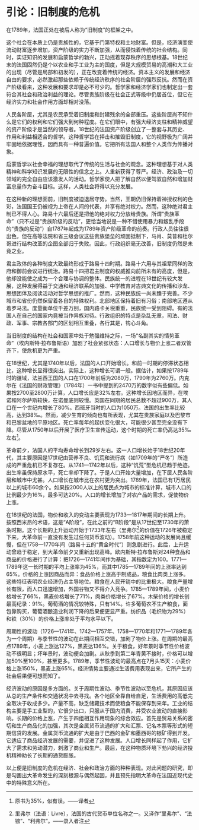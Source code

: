 # 引论：旧制度的危机

在1789年，法国正处在被后人称为“旧制度”的框架之中。

这个社会在本质上仍是贵族性的，它基于门第特权和土地财富。但是，经济演变使流动财富逐步增加，资产阶级的实力不断加强，从而侵蚀着传统的社会结构。同时，实证知识的发展和启蒙哲学的勃兴，正动摇着现存秩序的思想根基。18世纪末的法国固然仍是个以农业和手工业为主的国度，但是大规模贸易的高潮和大工业的出现（尽管是局部和初发的），正在改变着传统的经济。资本主义的发展和经济自由的要求，必然激起那些依赖于传统经济秩序的社会阶层的强烈反抗。然而在资产阶级看来，这种发展和要求却是必不可少的。哲学家和经济学家们也制定出一套符合其社会和政治利益的理论。尽管贵族阶级在社会正式等级中仍居首位，但它在经济实力和社会作用方面却相对没落。

人民各阶层，尤其是农民承受着旧制度和封建残余的全部重压。这些阶层尚不知什么是它们的权利和它们强大到何种程度。在它们眼中，有强大经济支柱和精神威望的资产阶级才是当然的领导者。18世纪的法国资产阶级创立了一整套与其历史、作用和利益相适合的哲学。这种哲学旨在抨击和摧毁旧制度，它的视野极为广阔并牢固地依据理性，因而具有一种普遍价值。它把所有法国人和整个人类作为传播对象。

启蒙哲学以社会幸福的理想取代了传统的生活与社会的观念。这种理想基于对人类精神和科学知识发展的无限性的信念之上。人重新获得了尊严。经济、政治及一切领域的完全自由应该激发人的活动。哲学家使人把了解自然以便驾驭自然和增加财富总量作为奋斗目标。这样，人类社会将得以充分发展。

在这种新的理想面前，旧制度被迫退居守势。当然，王朝仍旧保持着神授权利的色彩，法国国王仍被视为上帝在人间的代表，并享有绝对权力。然而，这种绝对君主制已不得人心。路易十六最后还是把他的绝对权力分放给贵族。所谓“贵族革命”（只不过是“贵族阶级的反动”，更恰当地说是一种不惜使用暴力和叛乱手段的“贵族的反动”）自1787年起成为1789年资产阶级革命的前奏。行政人员往往很出色，但在高等法院和省三级会议这些贵族堡垒的顽固抵制下，马肖、莫普和杜尔哥进行结构改革的企图全部归于失败。因此，行政组织毫无改善，旧制度仍然是未竟之业。

君主政体的各种制度大致最终形成于路易十四时期。路易十六用与其祖辈同样的政府和御前会议进行统治。路易十四把君主制度的权威推向前所未有的高度，但是，他却没能使之成为一个合理与协调的整体。民族统一的进程在18世纪有较大发展，这种发展得益于交通和经济联系的加强、中学教育对古典文化的传播和沙龙、思想团体及阅读活动对哲学思想的推广。然而，这种民族统一尚未臻于完善。不少城市和省份仍然保留着各自的特殊权利。北部地区保持着旧有习俗；南部地区遵从着罗马法。度量衡单位千差万别，国内路卡关税重重，民族统一受到阻碍。有的法国人在自己的国家内竟被当作异族对待。行政组织的特点是杂乱无章，司法、财政、军事、宗教各部门的区划相互重叠，各行其是，钩心斗角。

当旧制度的结构在社会和国家中处于勉强维持之际，一场“名副其实的情势革命”（埃内斯特·拉布鲁斯语）加剧了社会紧张状态：人口增长与物价上涨二者双管齐下，使危机更为严重。

在18世纪，尤其是1740年以后，法国的人口开始增长。和前一时期的停滞状态相比，这种增长显得很突出。实际上，这种增长可谓一般。据估计，如果按1789年时的疆域，法兰西王国的人口在1700年前后为2080万，1790年为2760万。内克尔在《法国的财政管理》（1784年）一书中提到的2470万的数字似有些偏低。如果按2700至2800万计算，人口增长应是32%左右。这种增长因地区而异，在埃诺和阿尔萨斯较快，在诺曼底则较慢。英国在同期的居民总数不超过900万，其人口在一个世纪内增长了80%。西班牙当时的人口为1050万。法国的出生率比较高，达到38‰。然而，减少生育的倾向也有所表现，尤其在贵族家庭以及巴黎市和巴黎盆地的平原地区。死亡率每年的起伏变化很大，可能很少甚至完全没有下降。尽管从1750年以后开展了医疗卫生宣传运动，这个时期的死亡率仍高达35‰左右[^2]。

革命前夕，法国人的平均寿命增长到29岁左右。这一人口增长始于18世纪20年代，其主要原因是17世纪由营养不良、饥荒和流行病（如1709年的“严冬”）所造成的严重危机已不复存在。从1741—1742年以后，这种“饥荒”型危机已趋于绝迹。出生率虽保持原水平，死亡率却下降了。于是人口开始大量增加，在下层人民各阶层和城市中尤甚。人口增长在城市比在农村更为突出。1789年，法国已有1万居民以上的城市60余个。如果按2000人以上的居民点为城市的标准计算，城市人口的比例最少为16%，最多可达20%。人口的增长增加了对农产品的需求，促使物价上涨。

在18世纪的法国，物价和收入的变动主要表现为1733—1817年期间的长期上升。按照西米昂的术语，这是“A阶段”，在此之前的“B阶段”是从17世纪至1730年的萧条时期。这个长期的上升运动开始于1733年左右（里弗尔[^1]的价值在1726年被稳定下来，大革命前一直没有发生过任何货币波动）。1758年前这种运动的发展尚且缓慢，但在1758—1770年间（路易十五的“黄金时代”）则急剧进行。此后，上升运动曾趋于稳定，到大革命前夕又重新出现高峰。欧内斯特·拉布鲁斯对24种食品和商品的价格进行了计算：把1726—1741年间作为基础，其指数定为100。1771—1789年这一长时期的平均上涨率为45%，而其中1785—1789年间的上涨率达到65%。价格的上涨因商品而异：食品价格上涨高于制成品，粮食比肉类上涨多。这些特征表明农业经济仍占主导地位。粮食在人民开销中的比重极大。粮食产量增长有限，而人口迅速增加，外国谷物又不得介入竞争。1785—1789年间，小麦价格增长了66%，黑麦价格增长了71%，肉类价格增长了67%。木柴价格的增长创最高纪录：91%。葡萄酒的情况较特殊，只有14%。许多葡萄农不生产粮食，面包靠购买，葡萄酒酿造业利润下降的后果便更显严重。纺织品（毛织物为29%）和铁（30%）的价格上涨率处于平均水平以下。

周期性的波动（1726—1741年、1742—1757年、1758—1770年和1771—1789年各为一个周期）与季节性的波动在此期间相互交错，加剧了物价上涨。在周期的最高点1789年，小麦上涨达127%，黑麦达136%。关于粮食，好年景时季节性价格波动不很明显；坏年景时，波动便会加剧。从秋季到第二年青黄不接时，价格可以增加50%至100%，甚至更多。1789年，季节性波动的最高点在7月头15天：小麦价格上涨150%，黑麦上涨65%。经济情势主要通过生活费用表现出来，它所产生的社会后果便可想而知了。

经济波动的原因是多方面的。关于周期性波动、季节性波动以至危机，其原因应该从总的生产条件和交通状况中去寻找。各个地区全靠自给自足，生活费用的高低完全取决于收成多少。产量不高，缺乏储藏技术而使粮食不能保存到来年。工业的结构主要是手工业型的，它很少出口，只服从于国内消费，并受农业波动的直接影响。长期的价格上涨，产生于四组相互作用现象的综合效应。首先是贸易关系的密切和生产商品化的加强，其次是金属货币流通的扩大和汇票、记名本票等形式的短期信贷的发展。金属货币流通的扩大是由于巴西的金矿和墨西哥的银矿得到开发。它适应了商品经济发展的需要，并促进了这种发展。人口增长同样起了作用，它扩大了需求和劳动潜力，刺激了商业和生产。最后，在这种物质环境下勃兴的经济投机精神助长了长期的通货膨胀。

以上便是旧制度的危机在经济、社会和政治方面的种种表现。对此问题的研究，即是勾画出大革命发生的深刻根源与偶然起因，并且预先指明大革命在法国近现代史中的特殊意义所在。

[^1]: 里弗尔（法语：Livre），法国的古代货币单位名称之一。又译作“里弗尔”、“法镑”、“利弗尔”。——录入者注
[^2]: 原书为35%，似有误。——译者
